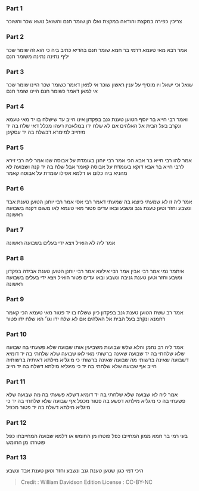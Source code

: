 
### Part 1
צריכין כפירה במקצת והודאה במקצת ואלו הן שומר חנם והשואל נושא שכר והשוכר

### Part 2
אמר רבא מאי טעמא דרמי בר חמא שומר חנם בהדיא כתיב ביה כי הוא זה שומר שכר יליף נתינה נתינה משומר חנם

### Part 3
שואל וכי ישאל ויו מוסיף על ענין ראשון שוכר אי למאן דאמר כשומר שכר היינו שומר שכר אי למאן דאמר כשומר חנם היינו שומר חנם

### Part 4
ואמר רבי חייא בר יוסף הטוען טענת גנב בפקדון אינו חייב עד שישלח בו יד מאי טעמא ונקרב בעל הבית אל האלהים אם לא שלח ידו במלאכת רעהו מכלל דאי שלח בה יד מיחייב למימרא דבשלח בה יד עסקינן

### Part 5
אמר להו רבי חייא בר אבא הכי אמר רבי יוחנן בעומדת על אבוסה שנו אמר ליה רבי זירא לרבי חייא בר אבא דוקא בעומדת על אבוסה קאמר אבל שלח בה יד קנה ושבועה לא מהניא ביה כלום או דלמא אפילו עומדת על אבוסה קאמר 

### Part 6
אמר ליה זו לא שמעתי כיוצא בה שמעתי דאמר רבי אסי אמר רבי יוחנן הטוען טענת אבד ונשבע וחזר וטען טענת גנב ונשבע ובאו עדים פטור מאי טעמא לאו משום דקנה בשבועה ראשונה 

### Part 7
אמר ליה לא הואיל ויצא ידי בעלים בשבועה ראשונה

### Part 8
איתמר נמי אמר רבי אבין אמר רבי אילעא אמר רבי יוחנן הטוען טענת אבידה בפקדון ונשבע וחזר וטען טענת גניבה ונשבע ובאו עדים פטור הואיל ויצא ידי בעלים בשבועה ראשונה

### Part 9
אמר רב ששת הטוען טענת גנב בפקדון כיון ששלח בו יד פטור מאי טעמא הכי קאמר רחמנא ונקרב בעל הבית אל האלהים אם לא שלח ידו וגו׳ הא שלח ידו פטור

### Part 10
אמר ליה רב נחמן והלא שלש שבועות משביעין אותו שבועה שלא פשעתי בה שבועה שלא שלחתי בה יד שבועה שאינה ברשותי מאי לאו שבועה שלא שלחתי בה יד דומיא דשבועה שאינה ברשותי מה שבועה שאינה ברשותי כי מיגליא מילתא דאיתיה ברשותיה חייב אף שבועה שלא שלחתי בה יד כי מיגליא מילתא דשלח בה יד חייב

### Part 11
אמר ליה לא שבועה שלא שלחתי בה יד דומיא דשלא פשעתי בה מה שבועה שלא פשעתי בה כי מיגליא מילתא דפשע בה פטור מכפל אף שבועה שלא שלחתי בה יד כי מיגליא מילתא דשלח בה יד פטור מכפל

### Part 12
בעי רמי בר חמא ממון המחייבו כפל פוטרו מן החומש או דלמא שבועה המחייבתו כפל פוטרתו מן החומש 

### Part 13
היכי דמי כגון שטען טענת גנב ונשבע וחזר וטען טענת אבד ונשבע

>Credit : William Davidson Edition
>License : CC-BY-NC